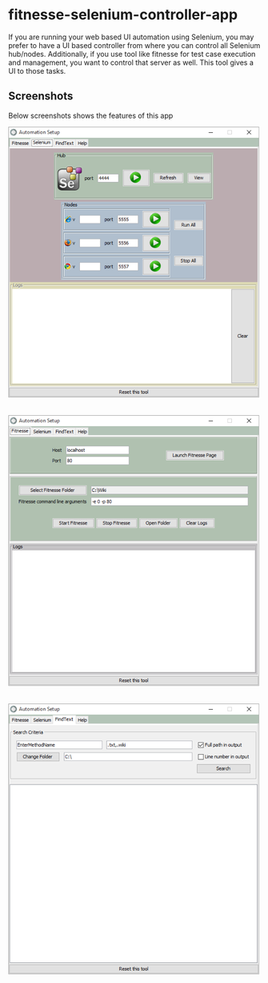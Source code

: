 # fitnesse-selenium-controller-app

If you are running your web based UI automation using Selenium, you may prefer to have a UI based controller from where you can control all Selenium hub/nodes. Additionally, if you use tool like fitnesse for test case execution and management, you want to control that server as well. This tool gives a UI to those tasks.

## Screenshots

Below screenshots shows the features of this app

![alt_tag](https://github.com/suratdas/fitnesse-selenium-controller-app/blob/master/selenium_tab.png)
##
![alt_tag](https://github.com/suratdas/fitnesse-selenium-controller-app/blob/master/fitnesse_tab.png)
##
![alt_tag](https://github.com/suratdas/fitnesse-selenium-controller-app/blob/master/find_method.png)
